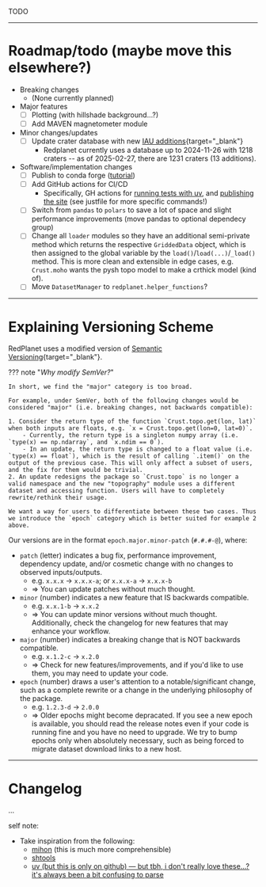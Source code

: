 TODO

---

# Roadmap/todo (maybe move this elsewhere?)

- Breaking changes
    - (None currently planned)
- Major features
    - [ ] Plotting (with hillshade background...?)
    - [ ] Add MAVEN magnetometer module
- Minor changes/updates
    - [ ] Update crater database with new [IAU additions](https://planetarynames.wr.usgs.gov/SearchResults?Target=20_Mars&Feature%20Type=9_Crater,%20craters){target="_blank"}
        - Redplanet currently uses a database up to 2024-11-26 with 1218 craters -- as of 2025-02-27, there are 1231 craters (13 additions).
- Software/implementation changes
    - [ ] Publish to conda forge ([tutorial](https://www.pyopensci.org/python-package-guide/tutorials/publish-conda-forge.html#how-to-publish-your-package-on-conda-forge))
    - [ ] Add GitHub actions for CI/CD
        - Specifically, GH actions for [running tests with uv](https://docs.astral.sh/uv/guides/integration/github/#syncing-and-running), and [publishing the site](https://squidfunk.github.io/mkdocs-material/publishing-your-site/#with-github-actions) (see justfile for more specific commands!)
    - [ ] Switch from `pandas` to `polars` to save a lot of space and slight performance improvements (move pandas to optional dependecy group)
    - [ ] Change all `loader` modules so they have an additional semi-private method which returns the respective `GriddedData` object, which is then assigned to the global variable by the `load()`/`load(...)`/`_load()` method. This is more clean and extensible in edge cases, e.g. `Crust.moho` wants the pysh topo model to make a crthick model (kind of).
    - [ ] Move `DatasetManager` to `redplanet.helper_functions`?

---

# Explaining Versioning Scheme

RedPlanet uses a modified version of [Semantic Versioning](https://semver.org/){target="_blank"}.

??? note "*Why modify SemVer?*"

    In short, we find the "major" category is too broad.

    For example, under SemVer, both of the following changes would be considered "major" (i.e. breaking changes, not backwards compatible):

    1. Consider the return type of the function `Crust.topo.get(lon, lat)` when both inputs are floats, e.g. `x = Crust.topo.get(lon=0, lat=0)`.
        - Currently, the return type is a singleton numpy array (i.e. `type(x) == np.ndarray`, and `x.ndim == 0`).
        - In an update, the return type is changed to a float value (i.e. `type(x) == float`), which is the result of calling `.item()` on the output of the previous case. This will only affect a subset of users, and the fix for them would be trivial.
    2. An update redesigns the package so `Crust.topo` is no longer a valid namespace and the new "topography" module uses a different dataset and accessing function. Users will have to completely rewrite/rethink their usage.

    We want a way for users to differentiate between these two cases. Thus we introduce the `epoch` category which is better suited for example 2 above.

Our versions are in the format `epoch.major.minor-patch` (`#.#.#-@`), where:

- `patch` (letter) indicates a bug fix, performance improvement, dependency update, and/or cosmetic change with no changes to observed inputs/outputs.
    - e.g. `x.x.x` -> `x.x.x-a`; or `x.x.x-a` -> `x.x.x-b`
    - => You can update patches without much thought.
- `minor` (number) indicates a new feature that IS backwards compatible.
    - e.g. `x.x.1-b` -> `x.x.2`
    - => You can update minor versions without much thought. Additionally, check the changelog for new features that may enhance your workflow.
- `major` (number) indicates a breaking change that is NOT backwards compatible.
    - e.g. `x.1.2-c` -> `x.2.0`
    - => Check for new features/improvements, and if you'd like to use them, you may need to update your code.
- `epoch` (number) draws a user's attention to a notable/significant change, such as a complete rewrite or a change in the underlying philosophy of the package.
    - e.g. `1.2.3-d` -> `2.0.0`
    - => Older epochs might become depracated. If you see a new epoch is available, you should read the release notes even if your code is running fine and you have no need to upgrade. We try to bump epochs only when absolutely necessary, such as being forced to migrate dataset download links to a new host.

---

# Changelog

...


self note:

- Take inspiration from the following:
    - [mihon](https://mihon.app/changelogs/) (this is much more comprehensible)
    - [shtools](https://shtools.github.io/SHTOOLS/release-notes-v4.html)
    - [uv (but this is only on github) — but tbh, i don't really love these...? it's always been a bit confusing to parse](https://github.com/astral-sh/uv/blob/main/CHANGELOG.md)
